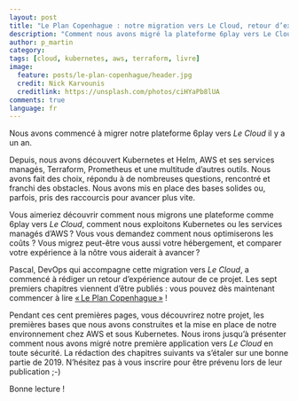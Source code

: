 ```yaml
---
layout: post
title: "Le Plan Copenhague : notre migration vers Le Cloud, retour d’expérience"
description: "Comment nous avons migré la plateforme 6play vers Le Cloud, sur AWS et Kubernetes."
author: p_martin
category:
tags: [cloud, kubernetes, aws, terraform, livre]
image:
  feature: posts/le-plan-copenhague/header.jpg
  credit: Nick Karvounis
  creditlink: https://unsplash.com/photos/ciHYaPb8lUA
comments: true
language: fr
---
```


Nous avons commencé à migrer notre plateforme 6play vers *Le Cloud* il y a un an.

Depuis, nous avons découvert Kubernetes et Helm, AWS et ses services managés, Terraform, Prometheus et une multitude d’autres outils. Nous avons fait des choix, répondu à de nombreuses questions, rencontré et franchi des obstacles. Nous avons mis en place des bases solides ou, parfois, pris des raccourcis pour avancer plus vite.

Vous aimeriez découvrir comment nous migrons une plateforme comme 6play vers *Le Cloud*, comment nous exploitons Kubernetes ou les services managés d’AWS ? Vous vous demandez comment nous optimiserons les coûts ? Vous migrez peut-être vous aussi votre hébergement, et comparer votre expérience à la nôtre vous aiderait à avancer ?   

Pascal, DevOps qui accompagne cette migration vers *Le Cloud*, a commencé à rédiger un retour d’expérience autour de ce projet. Les sept premiers chapitres viennent d’être publiés : vous pouvez dès maintenant commencer à lire [« Le Plan Copenhague »](https://leanpub.com/6cloud/) !

Pendant ces cent premières pages, vous découvrirez notre projet, les premières bases que nous avons construites et la mise en place de notre environnement chez AWS et sous Kubernetes. Nous irons jusqu’à présenter comment nous avons migré notre première application vers *Le Cloud* en toute sécurité. La rédaction des chapitres suivants va s’étaler sur une bonne partie de 2019. N’hésitez pas à vous inscrire pour être prévenu lors de leur publication ;-)

Bonne lecture !
